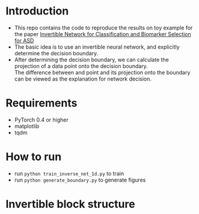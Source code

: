 # Introduction
* This repo contains the code to reproduce the results on toy example for the paper [Invertible Network for Classification and
Biomarker Selection for ASD](https://arxiv.org/pdf/1907.09729.pdf)
* The basic idea is to use an invertible neural network, and explicitly determine the decision boundary.
* After determining the decision boundary, we can calculate the projection of a data point onto the decision boundary. <br/>
The difference between and point and its projection onto the boundary can be viewed as the explanation for network decision.

# Requirements
* PyTorch 0.4 or higher
* matplotlib
* tqdm

# How to run
* run ```python train_inverse_net_1d.py``` to train
* run ```python generate_boundary.py``` to generate figures

# Invertible block structure

